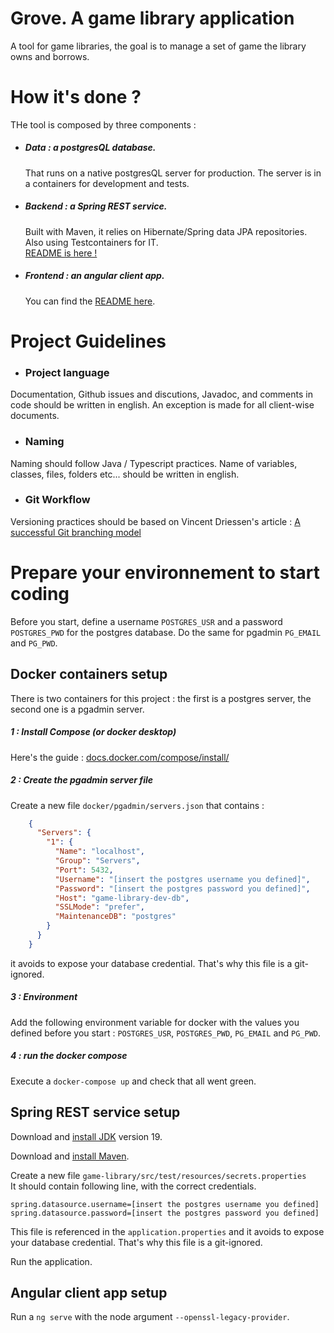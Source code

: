 # Grove. A game library application

A tool for game libraries, the goal is to manage a set of game the library owns and borrows.

# How it's done ?

THe tool is composed by three components :

- ##### Data : a postgresQL database.
    That runs on a native postgresQL server for production. The server is in a containers for development and tests.

- ##### Backend : a Spring REST service.
    Built with Maven, it relies on Hibernate/Spring data JPA repositories. Also using Testcontainers for IT. \
    [README is here !](./game-library/README.md)
 
- ##### Frontend : an angular client app.
  You can find the [README here](./game-library-webapp/README.md).

# Project Guidelines

- ### Project language

Documentation, Github issues and discutions, Javadoc, and comments in code should be written in english.
An exception is made for all client-wise documents.

- ### Naming

Naming should follow Java / Typescript practices. Name of variables, classes, files, folders etc... should be written in
english.

- ### Git Workflow

Versioning practices should be based on Vincent Driessen's
article : [A successful Git branching model](https://nvie.com/posts/a-successful-git-branching-model/)

# Prepare your environnement to start coding

Before you start, define a username `POSTGRES_USR` and a password `POSTGRES_PWD` for the postgres database. Do the same
for pgadmin `PG_EMAIL` and `PG_PWD`.

## Docker containers setup

There is two containers for this project : the first is a postgres server, the second one is a pgadmin server.

##### 1 : Install Compose (or docker desktop)

Here's the guide : [docs.docker.com/compose/install/](https://docs.docker.com/compose/install/)

##### 2 : Create the pgadmin server file

Create a new file `docker/pgadmin/servers.json` that contains :

```    json
    {
      "Servers": {
        "1": {
          "Name": "localhost",
          "Group": "Servers",
          "Port": 5432,
          "Username": "[insert the postgres username you defined]",
          "Password": "[insert the postgres password you defined]",
          "Host": "game-library-dev-db",
          "SSLMode": "prefer",
          "MaintenanceDB": "postgres"
        }
      }
    }
```
it avoids to expose your database credential. That's why this file is a git-ignored.

##### 3 : Environment

Add the following environment variable for docker with the values you defined before you start :
`POSTGRES_USR`, `POSTGRES_PWD`, `PG_EMAIL` and `PG_PWD`.

##### 4 : run the docker compose

Execute a `docker-compose up` and check that all went green.

## Spring REST service setup

Download and [install JDK](https://adoptium.net/temurin/releases/?version=19) version 19.

Download and [install Maven](https://maven.apache.org/install.html).

Create a new file `game-library/src/test/resources/secrets.properties` \
It should contain following line, with the correct credentials.

```properties
spring.datasource.username=[insert the postgres username you defined]
spring.datasource.password=[insert the postgres password you defined]
```
This file is referenced in the `application.properties` and it avoids to expose your database credential. That's why
this file is a git-ignored.

Run the application.

## Angular client app setup

Run a `ng serve` with the node argument `--openssl-legacy-provider`.
